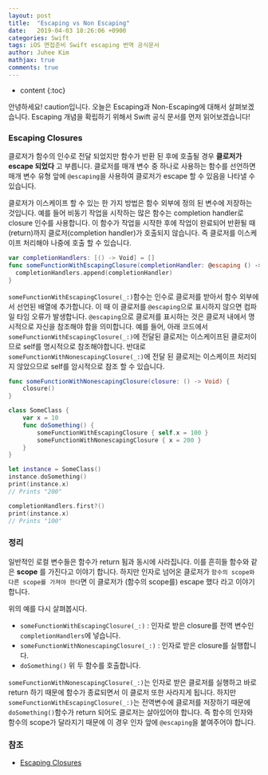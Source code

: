 ```yaml
---
layout: post
title:  "Escaping vs Non Escaping"
date:   2019-04-03 18:26:06 +0900
categories: Swift
tags: iOS 면접준비 Swift escaping 번역 공식문서
author: Juhee Kim
mathjax: true
comments: true
---
```


* content
{:toc}

안녕하세요! caution입니다.
오늘은 Escaping과 Non-Escaping에 대해서 살펴보겠습니다. Escaping 개념을 확립하기 위해서 Swift 공식 문서를 먼저 읽어보겠습니다!
### Escaping Closures
클로저가 함수의 인수로 전달 되었지만 함수가 반환 된 후에 호출될 경우 **클로저가 escape 되었다** 고 부릅니다. 클로저를 매개 변수 중 하나로 사용하는 함수를 선언하면 매개 변수 유형 앞에 ```@escaping```을 사용하여 클로저가 escape 할 수 있음을 나타낼 수 있습니다.

클로저가 이스케이프 할 수 있는 한 가지 방법은 함수 외부에 정의 된 변수에 저장하는 것입니다. 예를 들어 비동기 작업을 시작하는 많은 함수는 completion handler로 closure 인수를 사용합니다. 이 함수가 작업을 시작한 후에 작업이 완료되어 반환될 때(return)까지 클로저(completion handler)가 호출되지 않습니다. 즉 클로저를 이스케이프 처리해야 나중에 호출 할 수 있습니다.
```swift
var completionHandlers: [() -> Void] = []
func someFunctionWithEscapingClosure(completionHandler: @escaping () -> Void) {
  completionHandlers.append(completionHandler)
}
```
```someFunctionWithEscapingClosure(_:)```함수는 인수로 클로저를 받아서 함수 외부에서 선언된 배열에 추가합니다. 이 때 이 클로저를 ```@escaping```으로 표시하지 않으면 컴파일 타임 오류가 발생합니다.
 ```@escaping```으로 클로저를 표시하는 것은 클로저 내에서 명시적으로 자신을 참조해야 함을 의미합니다. 예를 들어, 아래 코드에서 ```someFunctionWithEscapingClosure(_:)```에 전달된 클로저는 이스케이프된 클로저이므로 self를 명시적으로 참조해야합니다. 반대로 ```someFunctionWithNonescapingClosure(_:)```에 전달 된 클로저는 이스케이프 처리되지 않았으므로 self를 암시적으로 참조 할 수 있습니다.
```swift
func someFunctionWithNonescapingClosure(closure: () -> Void) {
    closure()
}

class SomeClass {
    var x = 10
    func doSomething() {
        someFunctionWithEscapingClosure { self.x = 100 }
        someFunctionWithNonescapingClosure { x = 200 }
    }
}

let instance = SomeClass()
instance.doSomething()
print(instance.x)
// Prints "200"

completionHandlers.first?()
print(instance.x)
// Prints "100"
```

### 정리
일반적인 로컬 변수들은 함수가 return 됨과 동시에 사라집니다. 이를 흔히들 함수와 같은 **scope** 를 가진다고 이야기 합니다. 하지만 인자로 넘어온 클로저가 ```함수의 scope와 다른 scope를 가져야 한다```면 이 클로저가 (함수의 scope를) escape 했다 라고 이야기합니다.

위의 예를 다시 살펴봅시다.
* ```someFunctionWithEscapingClosure(_:)``` : 인자로 받은 closure를 전역 변수인 ```completionHandlers```에 넣습니다.
* ```someFunctionWithNonescapingClosure(_:)``` : 인자로 받은 closure를 실행합니다.
* ```doSomething()``` 위 두 함수를 호출합니다.


```someFunctionWithNonescapingClosure(_:)```는 인자로 받은 클로저를 실행하고 바로 return 하기 때문에 함수가 종료되면서 이 클로저 또한 사라지게 됩니다. 하지만 ```someFunctionWithEscapingClosure(_:)```는 전역변수에 클로저를 저장하기 때문에 ```doSomething()```함수가 return 되어도 클로저는 살아있어야 합니다. 즉 함수의 인자와 함수의 scope가 달라지기 때문에 이 경우 인자 앞에 ```@escaping```을 붙여주어야 합니다.

### 참조
 * [Escaping Closures](https://docs.swift.org/swift-book/LanguageGuide/Closures.html)
